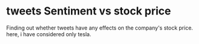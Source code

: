 # tweets Sentiment vs stock price
Finding out whether tweets have any effects on the company's stock price. here, i have considered only tesla.
